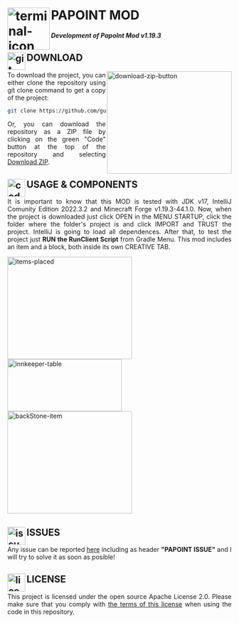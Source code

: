 # PAPOINT MOD <img src="https://imgur.com/SUAiX7s.png" alt="terminal-icon" width="95" height="95" align="left"/>
#### *Development of PapoInt Mod v1.19.3*

## DOWNLOAD <img src="https://cdn1.iconfinder.com/data/icons/vibrancie-arrow/30/arrow_027-down-bottom-download-direction-512.png" alt="git-icon" width="40" height="40" align="left"/>

<img src="https://imgur.com/5lNegb4.png" align="right" alt="download-zip-button" width="280" height="230"/>
<p align="justify">To download the project, you can either clone the repository using git clone command to get a copy of the project:</p>

```bash
git clone https://github.com/gu4re/PapoIntMod.git "your-folder-destination"
```` 

<p align="justify">Or, you can download the repository as a ZIP file by clicking on the green "Code" button at the top of the repository and selecting <a href="https://github.com/gu4re/PapoIntMod/archive/refs/heads/main.zip">Download ZIP</a>.</p>

## USAGE & COMPONENTS <img src="https://cdn3.iconfinder.com/data/icons/luchesa-vol-9/128/Html-512.png" alt="code-icon" width="40" height="40" align="left"/>

<p align="justify">It is important to know that this MOD is tested with JDK v17, IntelliJ Comunity Edition 2022.3.2 and Minecraft Forge v1.19.3-44.1.0. Now, when the project is downloaded just click OPEN in the MENU STARTUP, click the folder where the folder's project is and click IMPORT and TRUST the project. IntelliJ is going to load all dependences. After that, to test the project just <b>RUN the RunClient Script</b> from Gradle Menu. This mod includes an item and a block, both inside its own CREATIVE TAB.</p>

<div>
  <img src="https://imgur.com/nJ9f5Xl.png" align="center" alt="items-placed" width="280" height="230"/>
  <img src="https://imgur.com/VeMMbU1.png" align="center" alt="innkeeper-table" width="257" height="117"/>
  <img src="https://imgur.com/gnJtBy8.png" align="center" alt="backStone-item" width="280" height="230"/>
</div>

## ISSUES <img src="https://www.clker.com/cliparts/9/1/4/0/11954322131712176739question_mark_naught101_02.svg.hi.png" alt="issues-icon" width="40" height="40" align="left"/>

<p align="justify">Any issue can be reported <a href="https://github.com/gu4re/gu4re/issues">here<a> including as header <b>"PAPOINT ISSUE"</b> and I will try to solve it as soon as posible!</p>

## LICENSE <img src="https://www.logomed-gabinet.pl/wp-content/uploads/2021/06/license-icon-2793454.png" alt="license-icon" width="40" height="40" align="left"/>

<p align="justify">This project is licensed under the open source Apache License 2.0. Please make sure that you comply with <a href="https://github.com/gu4re/PapoIntMod/blob/main/LICENSE">the terms of this license<a> when using the code in this repository.</p>

